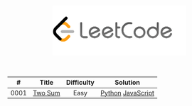 <p align="center"><img width="300" src="https://raw.githubusercontent.com/andy2167565/leetcode/master/img/site-logo.png"></p>

<p align="center">
    <img src="https://img.shields.io/badge/29/1803-Solved/Total-blue.svg" alt="">
    <img src="https://img.shields.io/badge/Easy-27-green.svg" alt="">
    <img src="https://img.shields.io/badge/Medium-2-orange.svg" alt="">
    <img src="https://img.shields.io/badge/Hard-0-red.svg" alt="">
</p>

| # | Title | Difficulty | Solution
|:--:|:-----:|:---------:|:----:|
| 0001 | [Two Sum](./Easy/1_two-sum.py) | Easy | [Python](./Easy/1_two-sum.py) [JavaScript](./Easy/1_two-sum.js) |
